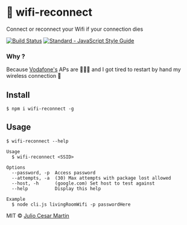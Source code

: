 # 📡 wifi-reconnect
Connect or reconnect your Wifi if your connection dies

[![Build Status](https://travis-ci.org/juliomatcom/wifi-reconnect.svg?branch=master)](https://travis-ci.org/juliomatcom/wifi-reconnect)
[![Standard - JavaScript Style Guide](https://img.shields.io/badge/code_style-standard-brightgreen.svg)](http://standardjs.com/)

### Why ?
Because [Vodafone's](http://www.vodafone.com/) APs are 💩💩💩 and I got tired to restart by hand my wireless connection 😤

## Install
`$ npm i wifi-reconnect -g`
## Usage
`$ wifi-reconnect --help`

```
Usage
  $ wifi-reconnect <SSID>

Options
  --password, -p  Access password
  --attempts, -a  (30) Max attempts with package lost allowed
  --host, -h      (google.com) Set host to test against
  --help          Display this help

Example
  $ node cli.js livingRoomWifi -p passwordHere
```


MIT © [Julio Cesar Martin](https://twitter.com/juliomatcom)
